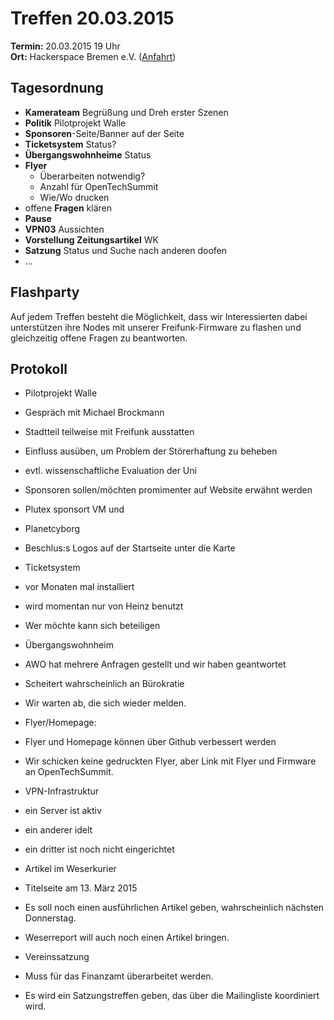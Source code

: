 # Treffen 20.03.2015

**Termin:** 20.03.2015 19 Uhr
<br>
**Ort:** Hackerspace Bremen e.V. ([Anfahrt](https://www.hackerspace-bremen.de/anfahrt/))

## Tagesordnung

* **Kamerateam** Begrüßung und Dreh erster Szenen
* **Politik** Pilotprojekt Walle
* **Sponsoren**-Seite/Banner auf der Seite
* **Ticketsystem** Status?
* **Übergangswohnheime** Status
* **Flyer**
  * Überarbeiten notwendig?
  * Anzahl für OpenTechSummit
  * Wie/Wo drucken
* offene **Fragen** klären
* **Pause**
* **VPN03** Aussichten
* **Vorstellung Zeitungsartikel** WK
* **Satzung** Status und Suche nach anderen doofen
* ...


## Flashparty 
Auf jedem Treffen besteht die Möglichkeit, dass wir Interessierten dabei unterstützen ihre Nodes mit unserer Freifunk-Firmware zu flashen und gleichzeitig offene Fragen zu beantworten.


## Protokoll

* Pilotprojekt Walle
 * Gespräch mit Michael Brockmann
 * Stadtteil teilweise mit Freifunk ausstatten
 * Einfluss ausüben, um Problem der Störerhaftung zu beheben
 * evtl. wissenschaftliche Evaluation der Uni

* Sponsoren sollen/möchten promimenter auf Website erwähnt werden
 * Plutex sponsort VM und 
 * Planetcyborg
 * Beschlus:s Logos auf der Startseite unter die Karte

* Ticketsystem
 * vor Monaten mal installiert
 * wird momentan nur von Heinz benutzt
 * Wer möchte kann sich beteiligen

* Übergangswohnheim
 * AWO hat mehrere Anfragen gestellt und wir haben geantwortet
 * Scheitert wahrscheinlich an Bürokratie
 * Wir warten ab, die sich wieder melden.

* Flyer/Homepage:
 * Flyer und Homepage können über Github verbessert werden
 * Wir schicken keine gedruckten Flyer, aber Link mit Flyer und Firmware an OpenTechSummit.

* VPN-Infrastruktur
 * ein Server ist aktiv
 * ein anderer idelt
 * ein dritter ist noch nicht eingerichtet

* Artikel im Weserkurier
 * Titelseite am 13. März 2015
 * Es soll noch einen ausführlichen Artikel geben, wahrscheinlich nächsten Donnerstag.
 * Weserreport will auch noch einen Artikel bringen.

* Vereinssatzung
 * Muss für das Finanzamt überarbeitet werden.
 * Es wird ein Satzungstreffen geben, das über die Mailingliste koordiniert wird.